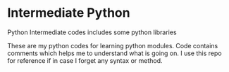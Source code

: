 # Intermediate Python
Python Intermediate codes includes some python libraries 

These are my python codes for learning python modules. Code contains comments which helps me to understand what is going on. I use this repo for reference if in case I forget any syntax or method.
